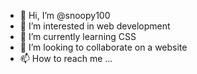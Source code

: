 - 👋 Hi, I’m @snoopy100
- 👀 I’m interested in web development
- 🌱 I’m currently learning CSS
- 💞️ I’m looking to collaborate on a website
- 📫 How to reach me ...

<!---
snoopy100/snoopy100 is a ✨ special ✨ repository because its `README.md` (this file) appears on your GitHub profile.
You can click the Preview link to take a look at your changes.
--->
